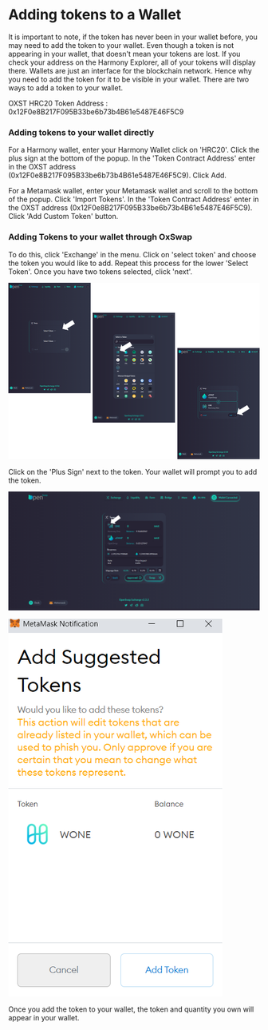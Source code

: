 # Adding tokens to a Wallet

It is important to note, if the token has never been in your wallet before, you may need to add the token to your wallet.  Even though a token is not appearing in your wallet, that doesn't mean your tokens are lost.  If you check your address on the Harmony Explorer, all of your tokens will display there.  Wallets are just an interface for the blockchain network.  Hence why you need to add the token for it to be visible in your wallet.  There are two ways to add a token to your wallet.

OXST HRC20 Token Address : 0x12F0e8B217F095B33be6b73b4B61e5487E46F5C9

### **Adding tokens to your wallet directly**

For a Harmony wallet, enter your Harmony Wallet click on 'HRC20'.  Click the plus sign at the bottom of the popup. In the 'Token Contract Address' enter in the OXST address (0x12F0e8B217F095B33be6b73b4B61e5487E46F5C9).  Click Add.

For a Metamask wallet, enter your Metamask wallet and scroll to the bottom of the popup. Click 'Import Tokens'. In the 'Token Contract Address' enter in the OXST address (0x12F0e8B217F095B33be6b73b4B61e5487E46F5C9).  Click 'Add Custom Token' button.



### **Adding Tokens to your wallet through OxSwap**

To do this, click 'Exchange' in the menu.  Click on 'select token' and choose the token you would like to add.  Repeat this process for the lower 'Select Token'. Once you have two tokens selected, click 'next'.  &#x20;

![](../../.gitbook/assets/addingtoken.png)

Click on the 'Plus Sign' next to the token.  Your wallet will prompt you to add the token.

![](<../../.gitbook/assets/add token.png>)

![](../../.gitbook/assets/bridge7.png)

Once you add the token to your wallet, the token and quantity you own will appear in your wallet. &#x20;
